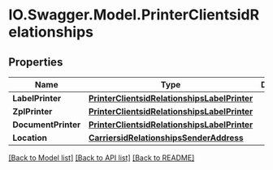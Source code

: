 # IO.Swagger.Model.PrinterClientsidRelationships
## Properties

Name | Type | Description | Notes
------------ | ------------- | ------------- | -------------
**LabelPrinter** | [**PrinterClientsidRelationshipsLabelPrinter**](PrinterClientsidRelationshipsLabelPrinter.md) |  | [optional] 
**ZplPrinter** | [**PrinterClientsidRelationshipsLabelPrinter**](PrinterClientsidRelationshipsLabelPrinter.md) |  | [optional] 
**DocumentPrinter** | [**PrinterClientsidRelationshipsLabelPrinter**](PrinterClientsidRelationshipsLabelPrinter.md) |  | [optional] 
**Location** | [**CarriersidRelationshipsSenderAddress**](CarriersidRelationshipsSenderAddress.md) |  | [optional] 

[[Back to Model list]](../README.md#documentation-for-models) [[Back to API list]](../README.md#documentation-for-api-endpoints) [[Back to README]](../README.md)

